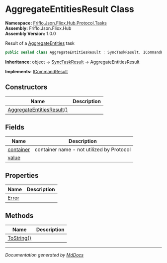 ﻿<!--  
  <auto-generated>   
    The contents of this file were generated by a tool.  
    Changes to this file may be list if the file is regenerated  
  </auto-generated>   
-->

# AggregateEntitiesResult Class

**Namespace:** [Friflo.Json.Fliox.Hub.Protocol.Tasks](../index.md)  
**Assembly:** Friflo.Json.Fliox.Hub  
**Assembly Version:** 1.0.0

Result of a [AggregateEntities](../AggregateEntities/index.md) task

```csharp
public sealed class AggregateEntitiesResult : SyncTaskResult, ICommandResult
```

**Inheritance:** object → [SyncTaskResult](../SyncTaskResult/index.md) → AggregateEntitiesResult

**Implements:** [ICommandResult](../../Models/ICommandResult/index.md)

## Constructors

| Name                                               | Description |
| -------------------------------------------------- | ----------- |
| [AggregateEntitiesResult()](constructors/index.md) |             |

## Fields

| Name                             | Description                                |
| -------------------------------- | ------------------------------------------ |
| [container](fields/container.md) | container name \- not utilized by Protocol |
| [value](fields/value.md)         |                                            |

## Properties

| Name                         | Description |
| ---------------------------- | ----------- |
| [Error](properties/Error.md) |             |

## Methods

| Name                              | Description |
| --------------------------------- | ----------- |
| [ToString()](methods/ToString.md) |             |

___

*Documentation generated by [MdDocs](https://github.com/ap0llo/mddocs)*
